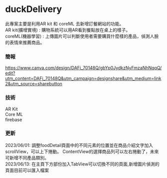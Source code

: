 # duckDelivery

此專案主要是利用AR kit 和 coreML 去新增訂餐網站的功能。  
AR kit(擴增實境) : 購物系統可以用AR看到餐點放在桌上的樣子。  
coreML(機器學習) : 上傳圖片可以判斷使用者需要購買什麼樣的產品，偵測人臉的表情來推薦商品。  

### 簡報
https://www.canva.com/design/DAFj_70148Q/gbYp0JydkzNyFmzaNhNqqQ/edit?utm_content=DAFj_70148Q&utm_campaign=designshare&utm_medium=link2&utm_source=sharebutton


### 技術

AR Kit  
Core ML  
firebase  

### 更新

2023/06/01:
    調整foodDetail頁面中的不同元素的位置並在商品介紹文字加入scrollView，可以上下捲動。
    ContentView的選擇商品列可以左右捲動了，未來可新增不同產品類別。  
2023/06/13:
    在主頁下方部份加入TabView可以切換不同的頁面,新增圖片偵測的頁面目前可以匯入檔案